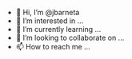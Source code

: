 - 👋 Hi, I’m @jbarneta
- 👀 I’m interested in ...
- 🌱 I’m currently learning ...
- 💞️ I’m looking to collaborate on ...
- 📫 How to reach me ...

<!---
jbarneta/jbarneta is a ✨ special ✨ repository because its `README.md` (this file) appears on your GitHub profile.
You can click the Preview link to take a look at your changes.
--->

